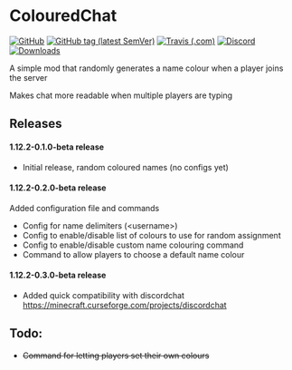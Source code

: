 # ColouredChat
[![GitHub](https://img.shields.io/github/license/Pxl-8/ColouredChat?style=flat-square&logo=github&link=https://github.com/Pxl-8/ColouredChat/blob/1.12/LICENSE.md)](https://github.com/Pxl-8/ColouredChat/blob/1.12/LICENSE.md)
[![GitHub tag (latest SemVer)](https://img.shields.io/github/tag/Pxl-8/ColouredChat?label=latest&style=flat-square&logo=github&link=https://github.com/Pxl-8/ColouredChat/releases)](https://github.com/Pxl-8/ColouredChat/releases)
[![Travis (.com)](https://img.shields.io/travis/com/Pxl-8/ColouredChat?style=flat-square&logo=travis&link=https://travis-ci.com/Pxl-8/ColouredChat)](https://travis-ci.com/Pxl-8/ColouredChat)
[![Discord](https://img.shields.io/discord/163375257162350592?style=flat-square&color=7289da&label=discord&logo=discord&link=https://discord.uberifix.ca)](https://discord.uberifix.ca)
[![Downloads](https://img.shields.io/badge/dynamic/json?color=6441a4&label=curse-downloads&query=$..downloadCount&url=https%3A%2F%2Faddons-ecs.forgesvc.net%2Fapi%2Fv2%2Faddon%2Fsearch%3FgameId%3D432%26searchFilter%3Dcolouredchat&style=flat-square)](https://www.curseforge.com/minecraft/mc-mods/colouredchat)

A simple mod that randomly generates a name colour when a player joins the server

Makes chat more readable when multiple players are typing

## Releases
#### 1.12.2-0.1.0-beta release
- Initial release, random coloured names (no configs yet)
#### 1.12.2-0.2.0-beta release
Added configuration file and commands
- Config for name delimiters (\<username>)
- Config to enable/disable list of colours to use for random assignment
- Config to enable/disable custom name colouring command
- Command to allow players to choose a default name colour
#### 1.12.2-0.3.0-beta release
- Added quick compatibility with discordchat https://minecraft.curseforge.com/projects/discordchat
## Todo:
- ~~Command for letting players set their own colours~~
